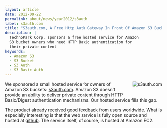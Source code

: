 ```yaml
---
layout: article
date: 2012-09-22
permalink: about/news/year2012/s3auth
label: s3auth.com
title: "S3auth.com, A Free Http Auth Gateway In Front Of Amazon S3 Bucket"
description: |
  TechnoPark Corp. sponsors a free hosted service for Amazon
  S3 bucket owners who need HTTP Basic authentication for
  their private content
keywords:
  - Amazon S3
  - S3 Bucket
  - S3 Auth
  - S3 Basic Auth
---
```


<img src="http://img.s3auth.com/logo.png" alt="s3auth.com" style="float:right; margin-left: 2em; margin-bottom: 2em;"/>

We sponsored a small hosted service for owners of Amazon S3 buckets: 
[s3auth.com](http://www.s3auth.com/). Amazon S3 doesn't provide an ability to deliver private 
content through HTTP Basic/Digest authentication mechanisms. Our hosted service fills this gap.

The product already received good feedback from users worldwide. What is especially interesting is 
that the web service is fully open source and hosted at 
[github](https://github.com/yegor256/s3auth). The service itself, of course, is hosted at Amazon EC2.

